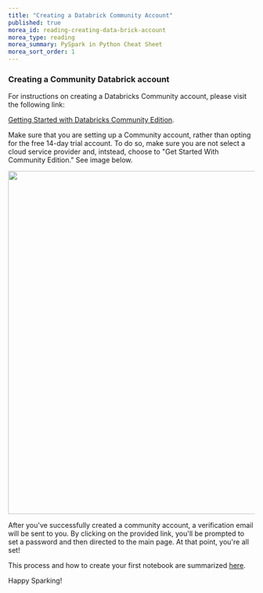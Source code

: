 ```yaml
---
title: "Creating a Databrick Community Account" 
published: true
morea_id: reading-creating-data-brick-account
morea_type: reading
morea_summary: PySpark in Python Cheat Sheet
morea_sort_order: 1
---
```

### Creating a Community Databrick account

For instructions on creating a Databricks Community account, please visit the following link:

[Getting Started with Databricks Community Edition](https://docs.databricks.com/en/getting-started/community-edition.html).

Make sure that you are setting up a Community account, rather than opting for the free 14-day trial account. To do so, make sure you are not select a cloud service provider and, intstead, choose to "Get Started With Community Edition." See image below.

<div align="center">
     <img src="https://www.dropbox.com/scl/fi/5rkr4lb0y9xsi4whhf29l/community_edition.png?rlkey=nduoy72qb561asfhqpv4e0n1c&dl=1" width=700 >
</div>

After you've successfully created a community account, a verification email will be sent to you. By clicking on the provided link, you'll be prompted to set a password and then directed to the main page. At that point, you're all set!



This process and how to create your first notebook are summarized [here](https://www.youtube.com/watch?v=jxghcAAI3F8).

Happy Sparking!




